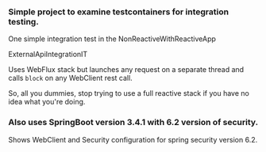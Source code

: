 
### Simple project to examine testcontainers for integration testing. 

One simple integration test in the NonReactiveWithReactiveApp 

ExternalApiIntegrationIT

Uses WebFlux stack but launches any request on a separate thread and calls `block` on any WebClient rest call.

So, all you dummies, stop trying to use a full reactive stack if you have no idea what you're doing.

### Also uses SpringBoot version 3.4.1 with 6.2 version of security. 

Shows WebClient and Security configuration for spring security version 6.2.


